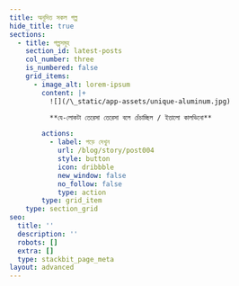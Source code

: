 ```yaml
---
title: অনূদিত সকল গল্প
hide_title: true
sections:
  - title: গল্পসমূহ
    section_id: latest-posts
    col_number: three
    is_numbered: false
    grid_items:
      - image_alt: lorem-ipsum
        content: |+
          ![](/\_static/app-assets/unique-aluminum.jpg)

          **যে-লোকটা তেরেসা তেরেসা বলে চেঁচাচ্ছিল / ইতালো কালভিনো**

        actions:
          - label: পড়ে দেখুন
            url: /blog/story/post004
            style: button
            icon: dribbble
            new_window: false
            no_follow: false
            type: action
        type: grid_item
    type: section_grid
seo:
  title: ''
  description: ''
  robots: []
  extra: []
  type: stackbit_page_meta
layout: advanced
---
```

